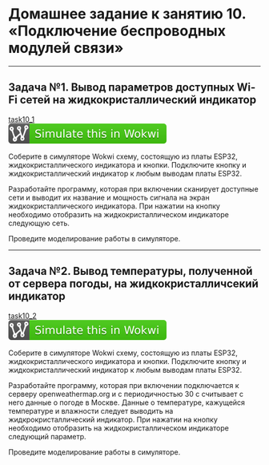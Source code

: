 # Домашнее задание к занятию 10. «Подключение беспроводных модулей связи»

------------

## Задача №1. Вывод параметров доступных Wi-Fi сетей на жидкокристаллический индикатор
[task10_1](task10_1/)<br>
[![Wokwi badge](wokwi_badge.svg)](https://wokwi.com/projects/434067659980488705)<br>

Соберите в симуляторе Wokwi схему, состоящую из платы ESP32, жидкокристаллического индикатора и кнопки. Подключите кнопку и жидкокристаллический индикатор к любым выводам платы ESP32.<br>

Разработайте программу, которая при включении сканирует доступные сети и выводит их название и мощность сигнала на экран жидкокристаллического индикатора. При нажатии на кнопку необходимо отобразить на жидкокристаллическом индикаторе следующую сеть.<br>

Проведите моделирование работы в симуляторе.<br>

------------

## Задача №2. Вывод температуры, полученной от сервера погоды, на жидкокристалличсекий индикатор
[task10_2](task10_2/)<br>
[![Wokwi badge](wokwi_badge.svg)](https://wokwi.com/projects/434249059952433153)<br>

Соберите в симуляторе Wokwi схему, состоящую из платы ESP32, жидкокристаллического индикатора и кнопки. Подключите кнопку и жидкокристаллический индикатор к любым выводам платы ESP32.<br>

Разработайте программу, которая при включении подключается к серверу openweathermap.org и с периодичностью 30 с считывает с него данные о погоде в Москве. Данные о температуре, кажущейся температуре и влажности следует выводить на жидкрокристаллический индикатор. При нажатии на кнопку необходимо отобразить на жидкокристаллическом индикаторе следующий параметр.<br>

Проведите моделирование работы в симуляторе.<br>
